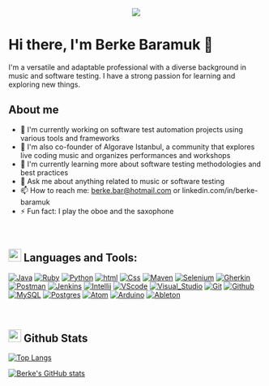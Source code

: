 <p align="center">
  <a href="https://github.com/quatronostro/readme-typing-svg"><img src="https://readme-typing-svg.herokuapp.com?lines=Hi,+My+name+is+Berke+Baramuk.;I+am+a+live-coder+at+Algorave+Istanbul.;&center=true&width=500&height=50"></a>
</p>

# Hi there, I'm Berke Baramuk 👋

I'm a versatile and adaptable professional with a diverse background in music and software testing. I have a strong passion for learning and exploring new things.

## About me

- 🔭 I'm currently working on software test automation projects using various tools and frameworks
- 🎵 I'm also co-founder of Algorave Istanbul, a community that explores live coding music and organizes performances and workshops
- 🌱 I'm currently learning more about software testing methodologies and best practices
- 💬 Ask me about anything related to music or software testing
- 📫 How to reach me: berke.bar@hotmail.com or linkedin.com/in/berke-baramuk
- ⚡ Fun fact: I play the oboe and the saxophone
<br />

## <img src="https://media2.giphy.com/media/QssGEmpkyEOhBCb7e1/giphy.gif?cid=ecf05e47a0n3gi1bfqntqmob8g9aid1oyj2wr3ds3mg700bl&rid=giphy.gif" width ="25"><b> Languages and Tools:</b>

[![Java](https://skillicons.dev/icons?i=java)](https://www.java.com/)
[![Ruby](https://skillicons.dev/icons?i=ruby)](https://www.ruby-lang.org/)
[![Python](https://skillicons.dev/icons?i=py)](https://www.python.org/)
[![html](https://skillicons.dev/icons?i=html)](html)
[![Css](https://skillicons.dev/icons?i=css)](css)
[![Maven](https://skillicons.dev/icons?i=maven)](https://maven.apache.org/)
[![Selenium](https://skillicons.dev/icons?i=selenium)](https://www.selenium.dev/)
[![Gherkin](https://skillicons.dev/icons?i=gherkin)](https://cucumber.io/docs/gherkin/)
[![Postman](https://skillicons.dev/icons?i=postman)](https://www.postman.com/)
[![Jenkins](https://skillicons.dev/icons?i=jenkins)](https://www.jenkins.io/)
[![Intellij](https://skillicons.dev/icons?i=idea)](https://www.jetbrains.com/idea/)
[![VScode](https://skillicons.dev/icons?i=vscode)](https://code.visualstudio.com/)
[![Visual_Studio](https://skillicons.dev/icons?i=visualstudio)](https://visualstudio.microsoft.com/)
[![Git](https://skillicons.dev/icons?i=git)](https://git-scm.com/)
[![Github](https://skillicons.dev/icons?i=github)](https://github.com/)
[![MySQL](https://skillicons.dev/icons?i=mysql)](https://www.mysql.com/)
[![Postgres](https://skillicons.dev/icons?i=postgres)](https://www.postgresql.org/)
[![Atom](https://skillicons.dev/icons?i=atom)](Atom)
[![Arduino](https://skillicons.dev/icons?i=arduino)](https://www.arduino.cc/)
[![Ableton](https://skillicons.dev/icons?i=ableton)](https://www.ableton.com/)

<br />

## <img src="https://media.giphy.com/media/iY8CRBdQXODJSCERIr/giphy.gif" width="25"> <b>Github Stats</b>

[![Top Langs](https://github-readme-stats.vercel.app/api/top-langs/?username=quatronostro&layout=compact&theme=github_dark#center)](https://quatronostro-readme-stats.vercel.app)

[![Berke's GitHub stats](https://github-readme-stats.vercel.app/api?username=quatronostro&show_icons=true&theme=github_dark#center)](https://github.com/anuraghazra/github-readme-stats)

<!--
![quatronostro's github activity graph](https://github-readme-activity-graph.cyclic.app/graph?username=quatronostro&bg_color=0d1117&color=ffffff&line=00b3ff&point=f9fafa&area=false&hide_border=true)
-->
